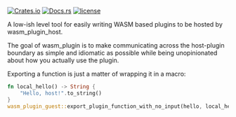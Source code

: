 [![Crates.io](https://img.shields.io/crates/v/wasm_plugin_guest.svg)](https://crates.io/crates/wasm_plugin_guest)
[![Docs.rs](https://docs.rs/wasm_plugin_guest/badge.svg)](https://docs.rs/wasm_plugin_guest)
[![license](https://img.shields.io/badge/license-MIT-blue.svg)](../LICENSE)

A low-ish level tool for easily writing WASM based plugins to be hosted by
wasm_plugin_host.

The goal of wasm_plugin is to make communicating across the host-plugin
boundary as simple and idiomatic as possible while being unopinionated
about how you actually use the plugin.

Exporting a function is just a matter of wrapping it in a macro:

```rust
fn local_hello() -> String {
    "Hello, host!".to_string()
}
wasm_plugin_guest::export_plugin_function_with_no_input(hello, local_hello);
```
